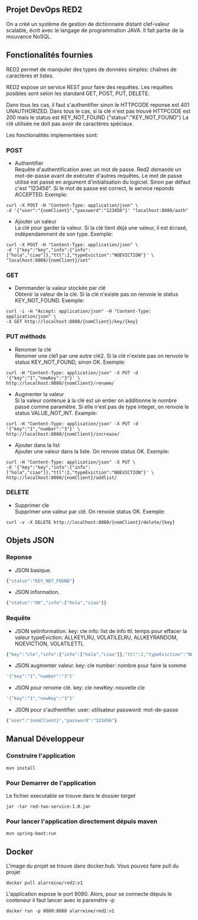 Projet DevOps RED2
---

On a créé un système de gestion de dictionnaire distant clef-valeur scalable, écrit avec le langage de programmation JAVA. Il fait partie de la mouvance NoSQL.

## Fonctionalités fournies
RED2 permet de manipuler des types de données simples: chaînes de caractères et listes.

RED2 expose un service REST pour faire des requêtes. Les requêtes posibles sont selon les standard GET, POST, PUT, DELETE.

   Dans tous les cas, il faut s'authentifier sinon le HTTPCODE reponse est 401 UNAUTHORIZED.
   Dans tous le cas, si la clé n'est pas trouvé HTTPCODE est 200 mais le status est KEY_NOT_FOUND {"status":"KEY_NOT_FOUND"}
   La clé utilisée ne doit pas avoir de caractères spéciaux. 
   
Les fonctionalités implementées sont:

### POST

* Authentifier\
Requête d'authentification avec un mot de passe. Red2 demande un mot-de-passe avant de exécuter d'autres requêtes. Le mot de passe utilisé est passé en argument d'initialisation du logiciel. Sinon par défaut c'est "123456".
Si le mot de passe est correct, le service reponds ACCEPTED.
Exemple: 

```x-sh
curl -X POST -H "Content-Type: application/json" \
-d '{"user":"{nomClient}","password":"123456"}' "localhost:8080/auth"
```

* Ajouter un valeur\
La clé pour garder la valeur. Si la clé tient déjà une valeur, il est écrasé, indépendamment de son type.
Exemple:
```x-sh
curl -X POST -H "Content-Type: application/json" \ 
-d '{"key":"key","info":{"info":["hola","ciao"]},"ttl":2,"typeEviction":"NOEVICTION"}' \ 
"localhost:8080/{nomClient}/set"
```

### GET 
* Demmander la valeur stockée par clé \
Obtenir la valeur de la clé. Si la clé n'existe pas on renvoie le status KEY_NOT_FOUND.
Exemple:
```x-sh
curl -i -H "Accept: application/json" -H "Content-Type: application/json" \
-X GET http://localhost:8080/{nomClient}/key/{key}
```

### PUT méthods
* Renomer la clé \
Renomer une clé1 par une autre clé2. Si la clé n'existe pas on renvoie le status KEY_NOT_FOUND, sinon OK.
Exemple:
```x-sh
curl -H "Content-Type: application/json" -X PUT -d '{"key":"1","newKey":"3"}' \ 
http://localhost:8080/{nomClient}/rename/
```

* Augmenter la valeur \
Si la valeur contenue à la clé est un entier on additionne le nombre passé comme paramètre. Si elle n'est pas de type integer, on renvoie le status VALUE_NOT_INT.
Example: 
```x-sh
curl -H "Content-Type: application/json" -X PUT -d '{"key":"1","number":"3"}' \
http://localhost:8080/{nomClient}/increase/
```

* Ajouter dans la list \
Ajouter une valeur dans la liste. On renvoie status OK. 
Exemple:
```x-sh
curl -H "Content-Type: application/json" -X PUT \
-d '{"key":"key","info":{"info":["hola","ciao"]},"ttl":2,"typeEviction":"NOEVICTION"}' \
http://localhost:8080/{nomClient}/addlist/
```

### DELETE
* Supprimer cle \
Supprimer une valeur par clé. On renvoie status OK. 
Exemple:
```x-sh
curl -v -X DELETE http://localhost:8080/{nomClient}/delete/{key}
```

## Objets JSON
### Reponse
* JSON basique.
```javascript
{"status":"KEY_NOT_FOUND"}
```

* JSON information.
```javascript
{"status":"OK","info":["hola","ciao"]}
```

### Requête
* JSON setinformation.
key: cle
info: list de info
ttl: temps pour effacer la valeur
typeEviction: ALLKEYLRU, VOLATILELRU, ALLKEYRANDOM, NOEVICTION, VOLATILETTL
```javascript
{"key":"cle","info":{"info":["hola","ciao"]},"ttl":2,"typeEviction":"NOEVICTION"}'
```
* JSON augmenter valeur.
key: cle
number: nombre pour faire la somme
```javascript
'{"key":"1","number":"3"}'
```
* JSON pour renome clé.
key: cle
newKey: nouvelle cle
```javascript
'{"key":"1","newKey":"3"}'
```
* JSON pour s'authentifier.
user: utilisateur
password: mot-de-passe
```javascript
{"user":"{nomClient}","password":"123456"}
```
## Manual Développeur

### Construire l'application
```x-sh
mvn install
```
### Pour Demarrer de l'application
Le fichier executable se trouve dans le dossier _target_
```x-sh
jar -tar red-two-service-1.0.jar
```
### Pour lancer l'application directement dépuis maven
```x-sh
mvn spring-boot:run
```

## Docker
L'image du projet se trouve dans docker.hub. Vous pouvez faire pull du projet
```x-sh
docker pull alarreine/red2:v1
```
L'application expose le port 8080. Alors, pour se connecte dépuis le conteneur il faut lancer avec 
le paremétre -p
```x-sh
docker run -p 8080:8080 alarreine/red2:v1
```
